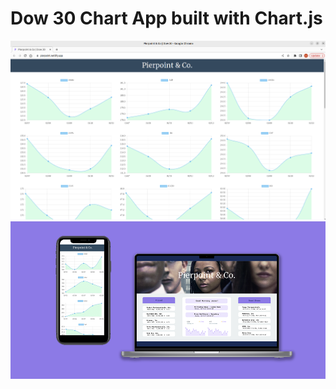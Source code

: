 # Dow 30 Chart App built with Chart.js
![My Image](screenshot.png)
![My Image 2](pierpoint-app.png)


